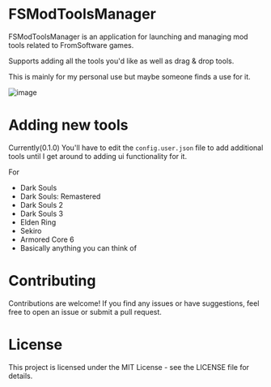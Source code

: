 # FSModToolsManager

FSModToolsManager is an application for launching and managing mod tools related to FromSoftware games.

Supports adding all the tools you'd like as well as drag & drop tools.

This is mainly for my personal use but maybe someone finds a use for it.

![image](https://github.com/user-attachments/assets/bbd4f557-3c67-4750-a5ab-2bd6b5a7ced6)

# Adding new tools
Currently(0.1.0) You'll have to edit the `config.user.json` file to add additional tools until I get around to adding ui functionality for it.


 For

- Dark Souls
- Dark Souls: Remastered
- Dark Souls 2
- Dark Souls 3
- Elden Ring
- Sekiro
- Armored Core 6
- Basically anything you can think of

# Contributing
Contributions are welcome! If you find any issues or have suggestions, feel free to open an issue or submit a pull request.

# License
This project is licensed under the MIT License - see the LICENSE file for details.
